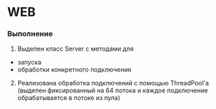 # WEB
### Выполнение
1. Выделен класс Server с методами для
* запуска
* обработки конкретного подключения
2. Реализована обработка подключений с помощью ThreadPool'а (выделен фиксированный на 64 потока и каждое подключение обрабатывается в потоке из пула)
